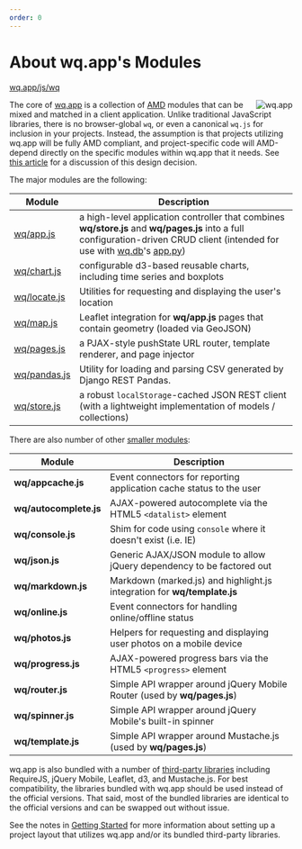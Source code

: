 ```yaml
---
order: 0
---
```


About wq.app's Modules
==============

[wq.app/js/wq]

<img align=right alt="wq.app" src="https://wq.io/images/128/wq.app.png">

The core of [wq.app] is a collection of [AMD] modules that can be mixed and matched in a client application.  Unlike traditional JavaScript libraries, there is no browser-global `wq`, or even a canonical `wq.js` for inclusion in your projects.  Instead, the assumption is that projects utilizing wq.app will be fully AMD compliant, and project-specific code will AMD-depend directly on the specific modules within wq.app that it needs.  See [this article] for a discussion of this design decision.

The major modules are the following:

| Module | Description |
|--------|-------------|
| [wq/app.js] | a high-level application controller that combines **wq/store.js** and **wq/pages.js** into a full configuration-driven CRUD client (intended for use with [wq.db]'s [app.py]) |
| [wq/chart.js] | configurable d3-based reusable charts, including time series and boxplots |
| [wq/locate.js] | Utilities for requesting and displaying the user's location |
| [wq/map.js] | Leaflet integration for **wq/app.js** pages that contain geometry (loaded via GeoJSON) |
| [wq/pages.js] | a PJAX-style pushState URL router, template renderer, and page injector |
| [wq/pandas.js] | Utility for loading and parsing CSV generated by Django REST Pandas. |
| [wq/store.js] | a robust `localStorage`-cached JSON REST client (with a lightweight implementation of models / collections) |
 
There are also number of other [smaller modules]:

| Module | Description |
|--------|-------------|
| **wq/appcache.js** | Event connectors for reporting application cache status to the user |
| **wq/autocomplete.js** | AJAX-powered autocomplete via the HTML5 `<datalist>` element |
| **wq/console.js** | Shim for code using `console` where it doesn't exist (i.e. IE) |
| **wq/json.js** | Generic AJAX/JSON module to allow jQuery dependency to be factored out |
| **wq/markdown.js** | Markdown (marked.js) and highlight.js integration for **wq/template.js** |
| **wq/online.js** | Event connectors for handling online/offline status |
| **wq/photos.js** | Helpers for requesting and displaying user photos on a mobile device |
| **wq/progress.js** | AJAX-powered progress bars via the HTML5 `<progress>` element |
| **wq/router.js** | Simple API wrapper around jQuery Mobile Router (used by **wq/pages.js**) |
| **wq/spinner.js** | Simple API wrapper around jQuery Mobile's built-in spinner |
| **wq/template.js** | Simple API wrapper around Mustache.js (used by **wq/pages.js**) |
  
wq.app is also bundled with a number of [third-party libraries] including RequireJS, jQuery Mobile, Leaflet, d3, and Mustache.js.  For best compatibility, the libraries bundled with wq.app should be used instead of the official versions.  That said, most of the bundled libraries are identical to the official versions and can be swapped out without issue.

See the notes in [Getting Started] for more information about setting up a project layout that utilizes wq.app and/or its bundled third-party libraries.

[wq.app]: https://wq.io/wq.app
[wq.app/js/wq]: https://github.com/wq/wq.app/blob/master/js/wq/
[AMD]: https://wq.io/docs/amd
[this article]: https://wq.io/docs/amd
[wq/app.js]: https://wq.io/docs/app-js
[wq/chart.js]: https://wq.io/docs/chart-js
[wq/locate.js]: https://wq.io/docs/locate-js
[wq/map.js]: https://wq.io/docs/map-js
[wq/pages.js]: https://wq.io/docs/pages-js
[wq/pandas.js]: https://wq.io/docs/pandas-js
[wq/store.js]: https://wq.io/docs/store-js
[smaller modules]: https://wq.io/docs/other-modules
[third-party libraries]: https://wq.io/docs/third-party
[wq.db]: https://wq.io/wq.db
[app.py]: https://wq.io/docs/app.py
[Getting Started]: https://wq.io/docs/setup
